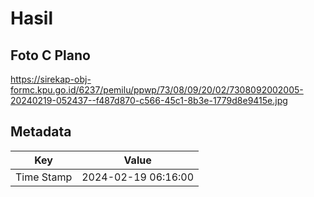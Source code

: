 # Hasil

## Foto C Plano

https://sirekap-obj-formc.kpu.go.id/6237/pemilu/ppwp/73/08/09/20/02/7308092002005-20240219-052437--f487d870-c566-45c1-8b3e-1779d8e9415e.jpg


## Metadata

| Key        | Value               |
| ---------- | ------------------- |
| Time Stamp | 2024-02-19 06:16:00 |



